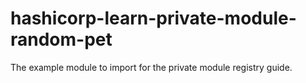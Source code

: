 # hashicorp-learn-private-module-random-pet
The example module to import for the private module registry guide.
